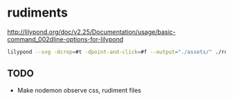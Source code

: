 # rudiments

http://lilypond.org/doc/v2.25/Documentation/usage/basic-command_002dline-options-for-lilypond

```bash
lilypond --svg -dcrop=#t -dpoint-and-click=#f --output="./assets/" ./rudiments/single-stroke-roll.ly
```

## TODO

- Make nodemon observe css, rudiment files
